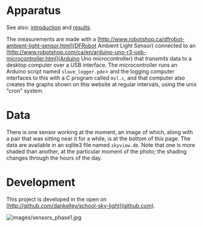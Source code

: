 # Apparatus

See also: [introduction](index.md) and [results](results.md).

The measurements are made with a
[http://www.robotshop.ca/dfrobot-ambient-light-sensor.html](DFRobot Ambient
Light Sensor) connected to an
[http://www.robotshop.com/ca/en/arduino-uno-r3-usb-microcontroller.html](Arduino
Uno microcontroller) that transmits data to a desktop computer over a USB
interface.  The microcontroller runs an Arduino script named
`slave_logger.pde`> and the logging computer interfaces to this with a C
program called `msl.c`, and that computer also creates the graphs shown on this
website at regular intervals, using the unix "cron" system.

# Data

There is one sensor working at the moment, an image of which, along with a pair
that was sitting near it for a while, is at the bottom of this page.  The data
are available in an sqlite3 file named `skyview.db`.  Note that one is more
shaded than another, at the particular moment of the photo; the shading changes
through the hours of the day.

# Development

This project is developed in the open on
[http://github.com/dankelley/school-sky-light](github.com).

![images/sensors_phase1.jpg](images/sensors_phase1)


